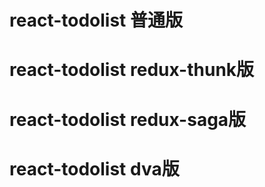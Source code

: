 # react-todolist 普通版

# react-todolist redux-thunk版

# react-todolist redux-saga版

# react-todolist dva版